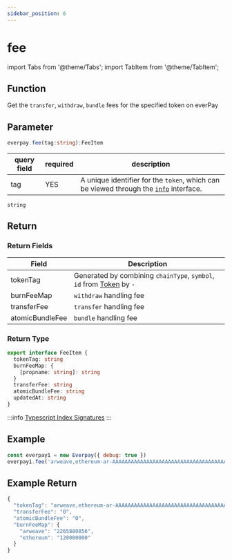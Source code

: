 ```yaml
---
sidebar_position: 6
---
```


# fee

import Tabs from '@theme/Tabs';
import TabItem from '@theme/TabItem';

## Function

Get the `transfer`, `withdraw`, `bundle` fees for the specified token on everPay

## Parameter

```ts
everpay.fee(tag:string):FeeItem
```

<Tabs>
<TabItem value="field" label="Parameters" default>

|query field|required|description|
|---|---|---|
|tag|YES|A unique identifier for the `token`, which can be viewed through the [`info`](./info.md) interface.|

</TabItem>
<TabItem value="type" label="Type">

`string`

</TabItem>
</Tabs>

## Return

<Tabs>
<TabItem value="field" label="Return Field" default>

### Return Fields

|Field|Description|
|---|---|
|tokenTag|Generated by combining `chainType`, `symbol`, `id` from [Token](./info#token-field-description) by `-`|
|burnFeeMap|`withdraw` handling fee|
|transferFee|`transfer` handling fee|
|atomicBundleFee| `bundle` handling fee|

</TabItem>
<TabItem value="type" label="Return Type">

### Return Type

```ts
export interface FeeItem {
  tokenTag: string
  burnFeeMap: {
    [propname: string]: string
  }
  transferFee: string
  atomicBundleFee: string
  updatedAt: string
}
```

:::info
[Typescript Index Signatures](https://www.typescriptlang.org/docs/handbook/2/objects.html#index-signatures)
:::

</TabItem>
</Tabs>

## Example

```js
const everpay1 = new Everpay({ debug: true })
everpay1.fee('arweave,ethereum-ar-AAAAAAAAAAAAAAAAAAAAAAAAAAAAAAAAAAAAAAAAAAA,0xcc9141efa8c20c7df0778748255b1487957811be').then(console.log)
```

## Example Return

```js
{
  "tokenTag": "arweave,ethereum-ar-AAAAAAAAAAAAAAAAAAAAAAAAAAAAAAAAAAAAAAAAAAA,0xcc9141efa8c20c7df0778748255b1487957811be",
  "transferFee": "0",
  "atomicBundleFee": "0",
  "burnFeeMap": {
    "arweave": "2265880856",
    "ethereum": "120000000"
  }
}
```
